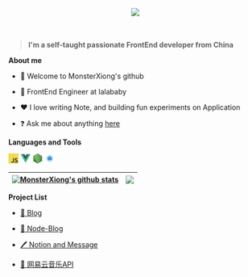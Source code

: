 <p align="center"> 
<!--   Visitor count<br> -->
  <img src="https://profile-counter.glitch.me/MonsterXiong/count.svg" />
</p>

<br />

> **I'm a self-taught passionate FrontEnd developer from China**

**About me**


- 👋 Welcome to MonsterXiong's github

- 💼 FrontEnd Engineer at lalababy

- ❤️ I love writing Note, and building fun experiments on Application

- ❓ Ask me about anything [here](https://github.com/MonsterXiong/MonsterXiong/issues)


**Languages and Tools** 

<code><img height="20" src="https://raw.githubusercontent.com/github/explore/80688e429a7d4ef2fca1e82350fe8e3517d3494d/topics/javascript/javascript.png"></code>
<code><img height="20" src="https://raw.githubusercontent.com/github/explore/80688e429a7d4ef2fca1e82350fe8e3517d3494d/topics/vue/vue.png"></code> 
<code><img height="20" src="https://raw.githubusercontent.com/github/explore/80688e429a7d4ef2fca1e82350fe8e3517d3494d/topics/nodejs/nodejs.png"></code>
<code><img height="20" src="https://raw.githubusercontent.com/github/explore/80688e429a7d4ef2fca1e82350fe8e3517d3494d/topics/webpack/webpack.png"></code> 

| <a href="https://github.com/MonsterXiong"><img align="center" src="https://github-readme-stats.vercel.app/api?username=MonsterXiong&show_icons=true&hide_border=true&include_all_commits=true&theme=dracula&count_private=true&hide=contribs,prs" alt="MonsterXiong's github stats" /></a> | <a href="https://github.com/MonsterXiong"><img align="center" src="https://github-readme-stats.vercel.app/api/top-langs/?username=MonsterXiong&layout=compact&hide_border=true&theme=dracula&hide=shell" /></a> |
| ------------- | ------------- |


**Project List** 

- [🚀 Blog](https://blog.monsterbear.top/)

- [📓 Node-Blog](https://monsterxiong.github.io/Node/)

- [🖊 Notion and Message](https://mynotion-ten.vercel.app/)

- [🎸 网易云音乐API](http://120.53.225.190:8888/)





<!-- [![Top Langs](https://github-readme-stats.vercel.app/api/top-langs/?username=MonsterXiong&layout=compact)](https://github.com/MonsterXiong) -->


<!--
**MonsterXiong/MonsterXiong** is a ✨ _special_ ✨ repository because its `README.md` (this file) appears on your GitHub profile.

Here are some ideas to get you started:

- 🔭 I’m currently working on ...
- 🌱 I’m currently learning ...
- 👯 I’m looking to collaborate on ...
- 🤔 I’m looking for help with ...
- 💬 Ask me about ...
- 📫 How to reach me: ...
- 😄 Pronouns: ...
- ⚡ Fun fact: ...
-->
